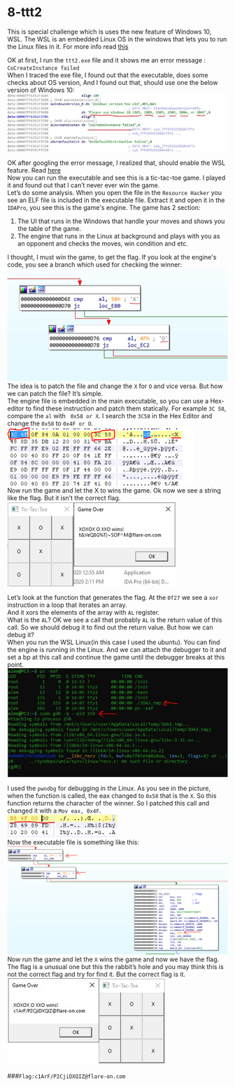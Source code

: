 # 8-ttt2  
This is special challenge which is uses the new feature of Windows 10, WSL. The WSL is an embedded Linux OS in the windows that lets you to run the Linux files in it. For more info read [this]( https://en.wikipedia.org/wiki/Windows_Subsystem_for_Linux)  
  
OK at first, I run the ```ttt2.exe``` file and it shows me an error message :``` CoCreateInstance failed```  
When I traced the exe file, I found out that the executable, does some checks about OS version, And I found out that, should use one the below version of Windows 10:   
![alt text](https://github.com/aleeamini/Flareon7-2020/blob/main/8/winver.jpg)  

OK after googling the error message, I realized that, should enable the WSL feature. Read [here]( https://docs.microsoft.com/en-us/windows/wsl/install-win10)  
Now you can run the executable and see this is a tic-tac-toe game. I played it and found out that I can’t never ever win the game.  
Let’s do some analysis. When you open the file in the ```Resource Hacker``` you see an ELF file is included in the executable file. Extract it and open it in the ```IDAPro```, you see this is the game's engine. The game has 2 section:  
1. The UI that runs in the Windows that handle your moves and shows you the table of the game.  
2. The engine that runs in the Linux at background and plays with you as an opponent and checks the moves, win condition and etc.  
  
  
I thought, I must win the game, to get the flag. If you look at the engine's code, you see a branch which used for checking the winner:  
![alt text](https://github.com/aleeamini/Flareon7-2020/blob/main/8/check_the_winner.png)  
The idea is to patch the file and change the ```X``` for ```O``` and vice versa. But how we can patch the file? It’s simple.  
The engine file is embedded in the main executable, so you can use a Hex-editor to find these instruction and patch them statically. For example ```3C 58```, compare the ```al``` with ``` 0x58 or X```. I search the ```3C58``` in the Hex Editor and change the ```0x58``` to ```0x4F or O```.  
 ![alt text](https://github.com/aleeamini/Flareon7-2020/blob/main/8/swapxo.png)  
Now run the game and let the X to wins the game. Ok now we see a string like the flag. But it isn’t the correct flag.  
 ![alt text](https://github.com/aleeamini/Flareon7-2020/blob/main/8/notflag.png)  
   
Let’s look at the function that generates the flag. At the ```0f27``` we see a ```xor``` instruction in a loop that iterates an array.  
And it xors the elements of the array with ```AL``` register.  
What is the ```AL```? OK we see a call that probably ```AL``` is the return value of this call. So we should debug it to find out the return value. But how we can debug it?  
When you run the WSL Linux(in this case I used the ubuntu). You can find the engine is running in the Linux. And we can attach the debugger to it and set a bp at this call and continue the game until the debugger breaks at this point.  
 ![alt text](https://github.com/aleeamini/Flareon7-2020/blob/main/8/ps.png)  

I used the ```pwndbg``` for debugging in the Linux. As you see in the picture, when the function is called, the eax changed to ```0x58``` that is the ```X```. So this function returns the character of the winner. So I patched this call and changed it with a ```Mov eax, 0x4F```.  
 ![alt text](https://github.com/aleeamini/Flareon7-2020/blob/main/8/patchcall.png)  
Now the executable file is something like this:  
 ![alt text](https://github.com/aleeamini/Flareon7-2020/blob/main/8/pathced.png)  
Now run the game and let the ```X``` wins the game and now we have the flag. The flag is a unusual one but this the rabbit’s hole and you may think this is not the correct flag and try for find it. But the correct flag is it.  
 ![alt text](https://github.com/aleeamini/Flareon7-2020/blob/main/8/flag.png) 

###```Flag:c1ArF/P2CjiDXQIZ@flare-on.com```
